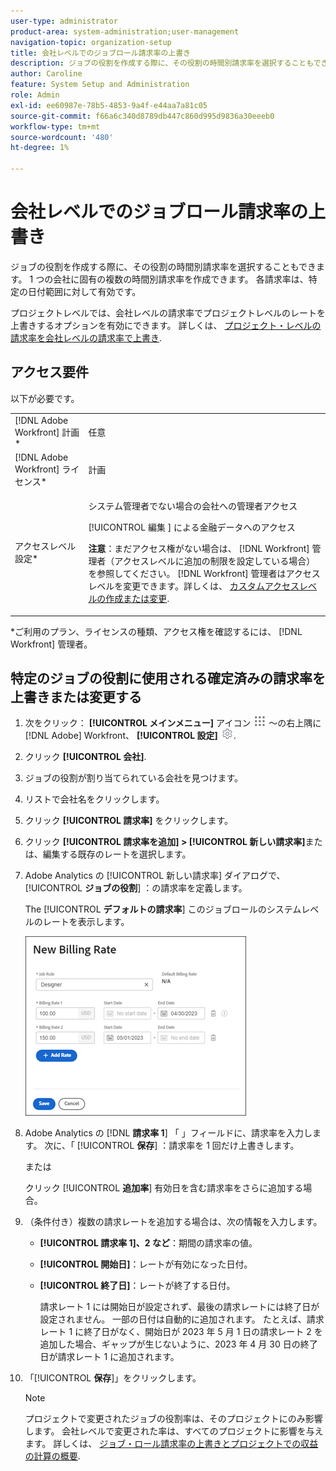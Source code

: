 ```yaml
---
user-type: administrator
product-area: system-administration;user-management
navigation-topic: organization-setup
title: 会社レベルでのジョブロール請求率の上書き
description: ジョブの役割を作成する際に、その役割の時間別請求率を選択することもできます。 会社に固有の時間別請求率を作成できます。
author: Caroline
feature: System Setup and Administration
role: Admin
exl-id: ee60987e-78b5-4853-9a4f-e44aa7a81c05
source-git-commit: f66a6c340d8789db447c860d995d9836a30eeeb0
workflow-type: tm+mt
source-wordcount: '480'
ht-degree: 1%

---
```


# 会社レベルでのジョブロール請求率の上書き

ジョブの役割を作成する際に、その役割の時間別請求率を選択することもできます。 1 つの会社に固有の複数の時間別請求率を作成できます。 各請求率は、特定の日付範囲に対して有効です。

プロジェクトレベルでは、会社レベルの請求率でプロジェクトレベルのレートを上書きするオプションを有効にできます。 詳しくは、 [プロジェクト・レベルの請求率を会社レベルの請求率で上書き](../../../manage-work/projects/project-finances/override-project-level-with-company-level-billing-rates.md).

## アクセス要件

以下が必要です。

<table style="table-layout:auto"> 
 <col> 
 <col> 
 <tbody> 
  <tr> 
   <td role="rowheader">[!DNL Adobe Workfront] 計画*</td> 
   <td> <p>任意 </p> </td> 
  </tr> 
  <tr> 
   <td role="rowheader">[!DNL Adobe Workfront] ライセンス*</td> 
   <td>計画</td> 
  </tr> 
  <tr> 
   <td role="rowheader">アクセスレベル設定*</td> 
   <td> <p>システム管理者でない場合の会社への管理者アクセス</p> <p>[!UICONTROL 編集 ] による金融データへのアクセス</p> <p><b>注意</b>：まだアクセス権がない場合は、 [!DNL Workfront] 管理者（アクセスレベルに追加の制限を設定している場合） を参照してください。 [!DNL Workfront] 管理者はアクセスレベルを変更できます。詳しくは、 <a href="../../../administration-and-setup/add-users/configure-and-grant-access/create-modify-access-levels.md" class="MCXref xref">カスタムアクセスレベルの作成または変更</a>.</p> </td> 
  </tr> 
 </tbody> 
</table>

&#42;ご利用のプラン、ライセンスの種類、アクセス権を確認するには、 [!DNL Workfront] 管理者。

## 特定のジョブの役割に使用される確定済みの請求率を上書きまたは変更する

1. 次をクリック： **[!UICONTROL メインメニュー]** アイコン ![](assets/main-menu-icon.png) ～の右上隅に [!DNL Adobe] Workfront、 **[!UICONTROL 設定]** ![](assets/gear-icon-settings.png).

1. クリック **[!UICONTROL 会社]**.
1. ジョブの役割が割り当てられている会社を見つけます。
1. リストで会社名をクリックします。
1. クリック **[!UICONTROL 請求率]** をクリックします。
1. クリック **[!UICONTROL 請求率を追加] > [!UICONTROL 新しい請求率]**&#x200B;または、編集する既存のレートを選択します。
1. Adobe Analytics の [!UICONTROL 新しい請求率] ダイアログで、 [!UICONTROL **ジョブの役割**] ：の請求率を定義します。

   The [!UICONTROL **デフォルトの請求率**] このジョブロールのシステムレベルのレートを表示します。

   ![新しい請求率ダイアログ](assets/date-effective-billing-rates-for-company.png)

1. Adobe Analytics の [!DNL **請求率 1**] 「 」フィールドに、請求率を入力します。 次に、「 [!UICONTROL **保存**] ：請求率を 1 回だけ上書きします。

   または

   クリック [!UICONTROL **追加率**] 有効日を含む請求率をさらに追加する場合。

1. （条件付き）複数の請求レートを追加する場合は、次の情報を入力します。

   * **[!UICONTROL 請求率 1]、2 など**：期間の請求率の値。
   * **[!UICONTROL 開始日]**：レートが有効になった日付。
   * **[!UICONTROL 終了日]**：レートが終了する日付。

     請求レート 1 には開始日が設定されず、最後の請求レートには終了日が設定されません。 一部の日付は自動的に追加されます。 たとえば、請求レート 1 に終了日がなく、開始日が 2023 年 5 月 1 日の請求レート 2 を追加した場合、ギャップが生じないように、2023 年 4 月 30 日の終了日が請求レート 1 に追加されます。

1. 「[!UICONTROL **保存**]」をクリックします。

   >[!NOTE]
   >
   >プロジェクトで変更されたジョブの役割率は、そのプロジェクトにのみ影響します。 会社レベルで変更された率は、すべてのプロジェクトに影響を与えます。 詳しくは、 [ジョブ・ロール請求率の上書きとプロジェクトでの収益の計算の概要](../../../manage-work/projects/project-finances/override-role-billing-rates-and-calculate-project-revenue.md).
